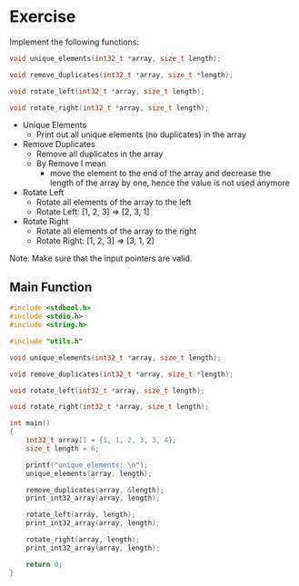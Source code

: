 # Exercise

Implement the following functions:

```cpp
void unique_elements(int32_t *array, size_t length);

void remove_duplicates(int32_t *array, size_t *length);

void rotate_left(int32_t *array, size_t length);

void rotate_right(int32_t *array, size_t length);
```

- Unique Elements
  - Print out all unique elements (no duplicates) in the array
- Remove Duplicates
  - Remove all duplicates in the array
  - By Remove I mean
    - move  the element to the end of the array and decrease the length of the array by one, hence the value is not used anymore
- Rotate Left
  - Rotate all elements of the array to the left
  - Rotate Left: [1, 2, 3] => [2, 3, 1]  
- Rotate Right
  - Rotate all elements of the array to the right
  - Rotate Right: [1, 2, 3] => [3, 1, 2]  

Note: Make sure that the input pointers are valid.

## Main Function

```cpp
#include <stdbool.h>
#include <stdio.h>
#include <string.h>

#include "utils.h"

void unique_elements(int32_t *array, size_t length);

void remove_duplicates(int32_t *array, size_t *length);

void rotate_left(int32_t *array, size_t length);

void rotate_right(int32_t *array, size_t length);

int main()
{
    int32_t array[] = {1, 1, 2, 3, 3, 4};
    size_t length = 6;

    printf("unique_elements: \n");
    unique_elements(array, length);

    remove_duplicates(array, &length);
    print_int32_array(array, length);

    rotate_left(array, length);
    print_int32_array(array, length);

    rotate_right(array, length);
    print_int32_array(array, length);

    return 0;
}
```

